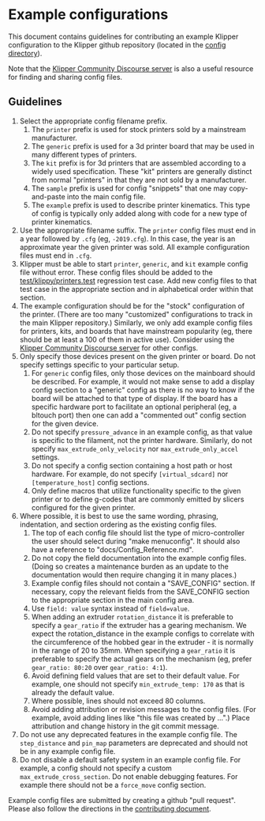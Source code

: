 # Example configurations

This document contains guidelines for contributing an example Klipper
configuration to the Klipper github repository (located in the
[config directory](../config/)).

Note that the
[Klipper Community Discourse server](https://community.klipper3d.org) is also a
useful resource for finding and sharing config files.

## Guidelines

1. Select the appropriate config filename prefix.
   1. The `printer` prefix is used for stock printers sold by a mainstream
      manufacturer.
   2. The `generic` prefix is used for a 3d printer board that may be used in
      many different types of printers.
   3. The `kit` prefix is for 3d printers that are assembled according to a
      widely used specification. These "kit" printers are generally distinct
      from normal "printers" in that they are not sold by a manufacturer.
   4. The `sample` prefix is used for config "snippets" that one may
      copy-and-paste into the main config file.
   5. The `example` prefix is used to describe printer kinematics. This type of
      config is typically only added along with code for a new type of printer
      kinematics.
2. Use the appropriate filename suffix. The `printer` config files must end in a
   year followed by `.cfg` (eg, `-2019.cfg`). In this case, the year is an
   approximate year the given printer was sold. All example configuration files
   must end in `.cfg`.
3. Klipper must be able to start `printer`, `generic`, and `kit` example config
   file without error. These config files should be added to the
   [test/klippy/printers.test](../test/klippy/printers.test) regression test
   case. Add new config files to that test case in the appropriate section and
   in alphabetical order within that section.
4. The example configuration should be for the "stock" configuration of the
   printer. (There are too many "customized" configurations to track in the main
   Klipper repository.) Similarly, we only add example config files for
   printers, kits, and boards that have mainstream popularity (eg, there should
   be at least a 100 of them in active use). Consider using the
   [Klipper Community Discourse server](https://community.klipper3d.org) for
   other configs.
5. Only specify those devices present on the given printer or board. Do not
   specify settings specific to your particular setup.
   1. For `generic` config files, only those devices on the mainboard should be
      described. For example, it would not make sense to add a display config
      section to a "generic" config as there is no way to know if the board will
      be attached to that type of display. If the board has a specific hardware
      port to facilitate an optional peripheral (eg, a bltouch port) then one
      can add a "commented out" config section for the given device.
   2. Do not specify `pressure_advance` in an example config, as that value is
      specific to the filament, not the printer hardware. Similarly, do not
      specify `max_extrude_only_velocity` nor `max_extrude_only_accel` settings.
   3. Do not specify a config section containing a host path or host hardware.
      For example, do not specify `[virtual_sdcard]` nor `[temperature_host]`
      config sections.
   4. Only define macros that utilize functionality specific to the given
      printer or to define g-codes that are commonly emitted by slicers
      configured for the given printer.
6. Where possible, it is best to use the same wording, phrasing, indentation,
   and section ordering as the existing config files.
   1. The top of each config file should list the type of micro-controller the
      user should select during "make menuconfig". It should also have a
      reference to "docs/Config_Reference.md".
   2. Do not copy the field documentation into the example config files. (Doing
      so creates a maintenance burden as an update to the documentation would
      then require changing it in many places.)
   3. Example config files should not contain a "SAVE_CONFIG" section. If
      necessary, copy the relevant fields from the SAVE_CONFIG section to the
      appropriate section in the main config area.
   4. Use `field: value` syntax instead of `field=value`.
   5. When adding an extruder `rotation_distance` it is preferable to specify a
      `gear_ratio` if the extruder has a gearing mechanism. We expect the
      rotation_distance in the example configs to correlate with the
      circumference of the hobbed gear in the extruder - it is normally in the
      range of 20 to 35mm. When specifying a `gear_ratio` it is preferable to
      specify the actual gears on the mechanism (eg, prefer `gear_ratio: 80:20`
      over `gear_ratio: 4:1`).
   6. Avoid defining field values that are set to their default value. For
      example, one should not specify `min_extrude_temp: 170` as that is already
      the default value.
   7. Where possible, lines should not exceed 80 columns.
   8. Avoid adding attribution or revision messages to the config files. (For
      example, avoid adding lines like "this file was created by ...".) Place
      attribution and change history in the git commit message.
7. Do not use any deprecated features in the example config file. The
   `step_distance` and `pin_map` parameters are deprecated and should not be in
   any example config file.
8. Do not disable a default safety system in an example config file. For
   example, a config should not specify a custom `max_extrude_cross_section`. Do
   not enable debugging features. For example there should not be a `force_move`
   config section.

Example config files are submitted by creating a github "pull request". Please
also follow the directions in the [contributing document](CONTRIBUTING.md).
